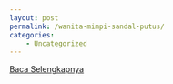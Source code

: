 ```yaml
---
layout: post
permalink: /wanita-mimpi-sandal-putus/
categories:
    - Uncategorized
---
```


[Baca Selengkapnya](/07)